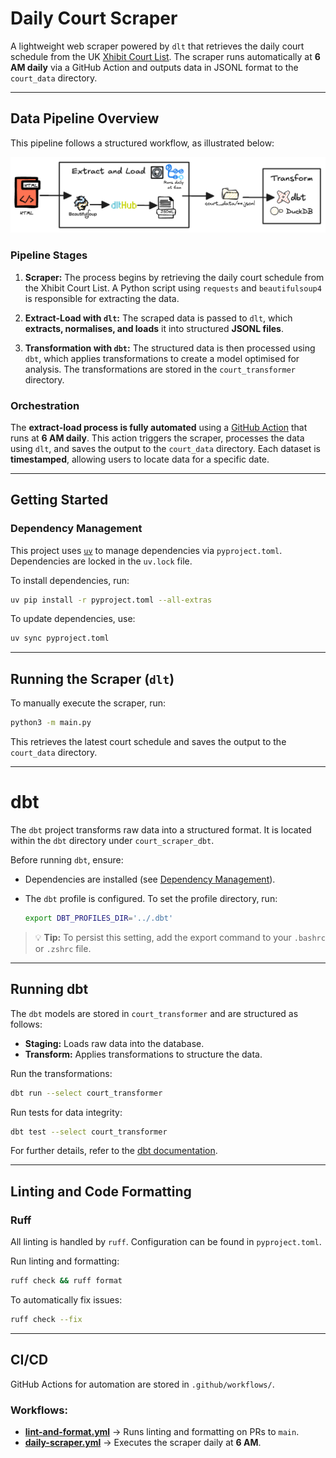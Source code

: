 # Daily Court Scraper

A lightweight web scraper powered by `dlt` that retrieves the daily court schedule from the UK [Xhibit Court List](http://xhibit.justice.gov.uk/court_lists.htm). The scraper runs automatically at **6 AM daily** via a GitHub Action and outputs data in JSONL format to the `court_data` directory.

---

## Data Pipeline Overview

This pipeline follows a structured workflow, as illustrated below:

![Pipeline Diagram](./docs/images/daily_court_scraper.excalidraw.png)

### Pipeline Stages

1. **Scraper:**
   The process begins by retrieving the daily court schedule from the Xhibit Court List. A Python script using `requests` and `beautifulsoup4` is responsible for extracting the data.

2. **Extract-Load with `dlt`:**
   The scraped data is passed to `dlt`, which **extracts, normalises, and loads** it into structured **JSONL files**.

3. **Transformation with `dbt`:**
   The structured data is then processed using `dbt`, which applies transformations to create a model optimised for analysis. The transformations are stored in the `court_transformer` directory.

### Orchestration

The **extract-load process is fully automated** using a [GitHub Action](./.github/workflows/update-court-data.yml) that runs at **6 AM daily**. This action triggers the scraper, processes the data using `dlt`, and saves the output to the `court_data` directory. Each dataset is **timestamped**, allowing users to locate data for a specific date.

---

## Getting Started

### Dependency Management

This project uses [`uv`](https://docs.astral.sh/uv/) to manage dependencies via `pyproject.toml`. Dependencies are locked in the `uv.lock` file.

To install dependencies, run:
```sh
uv pip install -r pyproject.toml --all-extras
```

To update dependencies, use:
```sh
uv sync pyproject.toml
```

---

## Running the Scraper (`dlt`)

To manually execute the scraper, run:
```sh
python3 -m main.py
```
This retrieves the latest court schedule and saves the output to the `court_data` directory.

---

# dbt

The `dbt` project transforms raw data into a structured format. It is located within the `dbt` directory under `court_scraper_dbt`.

Before running `dbt`, ensure:
- Dependencies are installed (see [Dependency Management](#dependency-management)).
- The `dbt` profile is configured. To set the profile directory, run:

  ```sh
  export DBT_PROFILES_DIR='../.dbt'
  ```

> 💡 **Tip:** To persist this setting, add the export command to your `.bashrc` or `.zshrc` file.

---

## Running dbt

The `dbt` models are stored in `court_transformer` and are structured as follows:

- **Staging:** Loads raw data into the database.
- **Transform:** Applies transformations to structure the data.

Run the transformations:
```sh
dbt run --select court_transformer
```

Run tests for data integrity:
```sh
dbt test --select court_transformer
```

For further details, refer to the [dbt documentation](https://docs.getdbt.com/).

---

## Linting and Code Formatting

### Ruff

All linting is handled by `ruff`. Configuration can be found in `pyproject.toml`.

Run linting and formatting:
```sh
ruff check && ruff format
```

To automatically fix issues:
```sh
ruff check --fix
```

---

## CI/CD

GitHub Actions for automation are stored in `.github/workflows/`.

### Workflows:
- **[lint-and-format.yml](./.github/workflows/lint-and-format.yml)** → Runs linting and formatting on PRs to `main`.
- **[daily-scraper.yml](./.github/workflows/daily-scraper.yml)** → Executes the scraper daily at **6 AM**.
